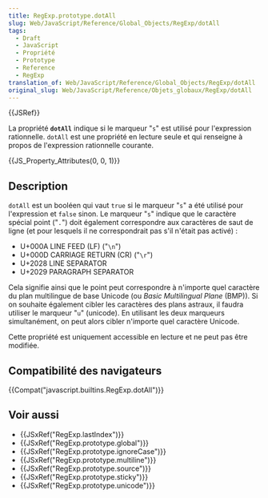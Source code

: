 ```yaml
---
title: RegExp.prototype.dotAll
slug: Web/JavaScript/Reference/Global_Objects/RegExp/dotAll
tags:
  - Draft
  - JavaScript
  - Propriété
  - Prototype
  - Reference
  - RegExp
translation_of: Web/JavaScript/Reference/Global_Objects/RegExp/dotAll
original_slug: Web/JavaScript/Reference/Objets_globaux/RegExp/dotAll
---
```

{{JSRef}}

La propriété **`dotAll`** indique si le marqueur "`s`" est utilisé pour l'expression rationnelle. `dotAll` est une propriété en lecture seule et qui renseigne à propos de l'expression rationnelle courante.

{{JS_Property_Attributes(0, 0, 1)}}

## Description

`dotAll` est un booléen qui vaut `true` si le marqueur "`s`" a été utilisé pour l'expression et `false` sinon. Le marqueur "`s`" indique que le caractère spécial point ("`.`") doit également correspondre aux caractères de saut de ligne (et pour lesquels il ne correspondrait pas s'il n'était pas activé) :

- U+000A LINE FEED (LF) ("`\n`")
- U+000D CARRIAGE RETURN (CR) ("`\r`")
- U+2028 LINE SEPARATOR
- U+2029 PARAGRAPH SEPARATOR

Cela signifie ainsi que le point peut correspondre à n'importe quel caractère du plan multilingue de base Unicode (ou _Basic Multilingual Plane_ (BMP)). Si on souhaite également cibler les caractères des plans astraux, il faudra utiliser le marqueur "`u`" (unicode). En utilisant les deux marqueurs simultanément, on peut alors cibler n'importe quel caractère Unicode.

Cette propriété est uniquement accessible en lecture et ne peut pas être modifiée.

## Compatibilité des navigateurs

{{Compat("javascript.builtins.RegExp.dotAll")}}

## Voir aussi

- {{JSxRef("RegExp.lastIndex")}}
- {{JSxRef("RegExp.prototype.global")}}
- {{JSxRef("RegExp.prototype.ignoreCase")}}
- {{JSxRef("RegExp.prototype.multiline")}}
- {{JSxRef("RegExp.prototype.source")}}
- {{JSxRef("RegExp.prototype.sticky")}}
- {{JSxRef("RegExp.prototype.unicode")}}
